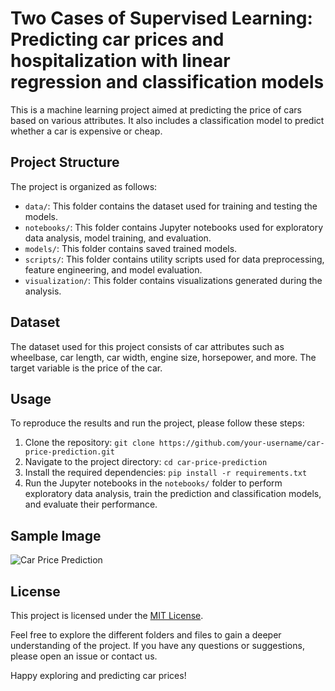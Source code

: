 # Two Cases of Supervised Learning: Predicting car prices and hospitalization with linear regression and classification models

This is a machine learning project aimed at predicting the price of cars based on various attributes. It also includes a classification model to predict whether a car is expensive or cheap. 

## Project Structure

The project is organized as follows:

- `data/`: This folder contains the dataset used for training and testing the models.
- `notebooks/`: This folder contains Jupyter notebooks used for exploratory data analysis, model training, and evaluation.
- `models/`: This folder contains saved trained models.
- `scripts/`: This folder contains utility scripts used for data preprocessing, feature engineering, and model evaluation.
- `visualization/`: This folder contains visualizations generated during the analysis.

## Dataset

The dataset used for this project consists of car attributes such as wheelbase, car length, car width, engine size, horsepower, and more. The target variable is the price of the car.

## Usage

To reproduce the results and run the project, please follow these steps:

1. Clone the repository: `git clone https://github.com/your-username/car-price-prediction.git`
2. Navigate to the project directory: `cd car-price-prediction`
3. Install the required dependencies: `pip install -r requirements.txt`
4. Run the Jupyter notebooks in the `notebooks/` folder to perform exploratory data analysis, train the prediction and classification models, and evaluate their performance.

## Sample Image

![Car Price Prediction](visualization/sample_image.png)

## License

This project is licensed under the [MIT License](LICENSE).

Feel free to explore the different folders and files to gain a deeper understanding of the project. If you have any questions or suggestions, please open an issue or contact us.

Happy exploring and predicting car prices!

